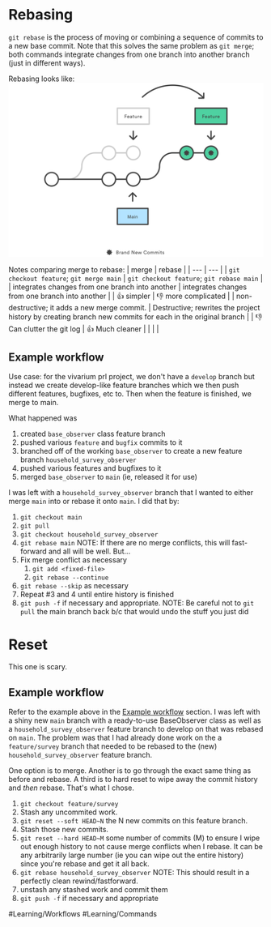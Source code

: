 ```toc

```

# Rebasing
`git rebase` is the process of moving or combining a sequence of commits to a new base commit. Note that this solves the same problem as `git merge`; both commands integrate changes from one branch into another branch (just in different ways).

Rebasing looks like:
![](../zAttachments/01%20What%20is%20git%20rebase.svg)

Notes comparing merge to rebase:
| merge | rebase |
| --- | --- |
| `git checkout feature`; `git merge main` | `git checkout feature`; `git rebase main` |
| integrates changes from one branch into another | integrates changes from one branch into another |
| 👍 simpler | 👎 more complicated |
| non-destructive; it adds a new merge commit. | Destructive; rewrites the project history by creating branch new commits for each in the original branch |
| 👎 Can clutter the git log | 👍 Much cleaner |
|  |  |

## Example workflow
Use case: for the vivarium prl project, we don't have a `develop` branch but instead we create develop-like feature branches which we then push different features, bugfixes, etc to. Then when the feature is finished, we merge to main.

What happened was
1. created `base_observer` class feature branch
2. pushed various `feature` and `bugfix` commits to it
3. branched off of the working `base_observer` to create a new feature branch `household_survey_observer`
4. pushed various features and bugfixes to it
5. merged `base_observer` to `main` (ie, released it for use)

I was left with a `household_survey_observer` branch that I wanted to either merge `main` into or  rebase it onto `main`. I did that by:
1. `git checkout main`
2. `git pull`
3. `git checkout household_survey_observer`
4. `git rebase main`
	NOTE: If there are no merge conflicts, this will fast-forward and all will be well. But...
3. Fix merge conflict as necessary
	1. `git add <fixed-file>`
	2. `git rebase --continue`
4. `git rebase --skip` as necessary
5. Repeat #3 and 4 until entire history is finished
6. `git push -f` if necessary and appropriate. 
	NOTE: Be careful not to `git pull` the main branch back b/c that would undo the stuff you just did

# Reset
This one is scary.

## Example workflow
Refer to the example above in the [Example workflow](#Example%20workflow) section. I was left with a shiny new `main` branch with a ready-to-use BaseObserver class as well as a `household_survey_observer` feature branch to develop on that was rebased on `main`. The problem was that I had already done work on the a `feature/survey` branch that needed to be rebased to the (new) `household_survey_observer` feature branch. 

One option is to merge. Another is to go through the exact same thing as before and rebase. A third is to hard reset to wipe away the commit history and *then* rebase. That's what I chose.
1. `git checkout feature/survey`
2. Stash any uncommited work.
3. `git reset --soft HEAD~N` the N new commits on this feature branch.
4. Stash those new commits.
5. `git reset --hard HEAD~M` some number of commits (M) to ensure I wipe out enough history to not cause merge conflicts when I rebase. It can be any arbitrarily large number (ie you can wipe out the entire history) since you're rebase and get it all back.
6. `git rebase household_survey_observer`
	NOTE: This should result in a perfectly clean rewind/fastforward.
7. unstash any stashed work and commit them
8. `git push -f` if necessary and appropriate



#Learning/Workflows #Learning/Commands 